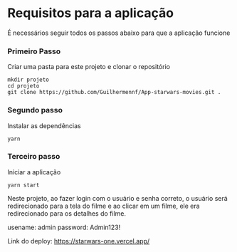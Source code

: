 # Requisitos para a aplicação

É necessários seguir todos os passos abaixo para que a aplicação funcione

### Primeiro Passo

Criar uma pasta para este projeto e clonar o repositório

```
mkdir projeto
cd projeto
git clone https://github.com/Guilhermennf/App-starwars-movies.git .
```

### Segundo passo

Instalar as dependências

```
yarn
```

### Terceiro passo

Iniciar a aplicação

```
yarn start
```


Neste projeto, ao fazer login com o usuário e senha correto, o usuário será redirecionado para a tela do filme e ao clicar em um filme, ele era redirecionado para os detalhes do filme.

usename: admin
password: Admin123!

Link do deploy: https://starwars-one.vercel.app/
